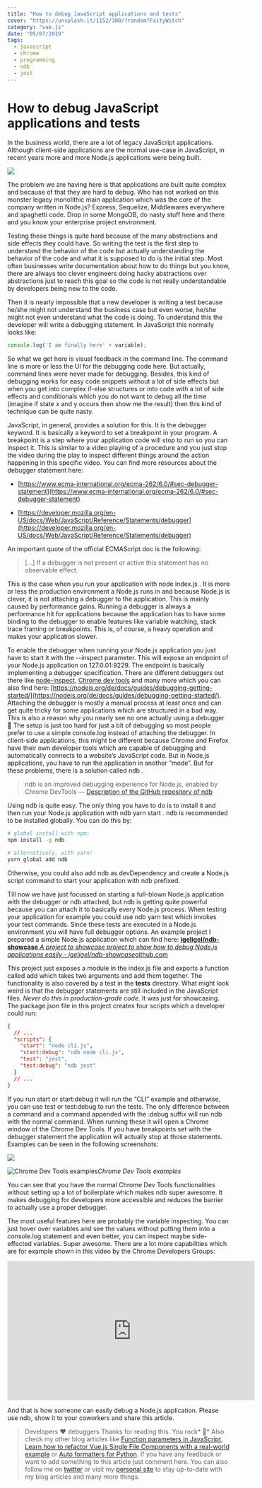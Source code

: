```yaml
---
title: "How to debug JavaScript applications and tests"
cover: "https://unsplash.it/1152/300/?random?FaityWitch"
category: "vue.js"
date: "05/07/2019"
tags:
  - javascript
  - chrome
  - programming
  - ndb
  - jest
---
```


# How to debug JavaScript applications and tests

In the business world, there are a lot of legacy JavaScript applications. Although client-side applications are the normal use-case in JavaScript, in recent years more and more Node.js applications were being built.

![](https://cdn-images-1.medium.com/max/2800/1*yPMITzWoSQ0t39i9eh2BHg.png)

The problem we are having here is that applications are built quite complex and because of that they are hard to debug. Who has not worked on this monster legacy monolithic main application which was the core of the company written in Node.js? Express, Sequelize, Middlewares everywhere and spaghetti code. Drop in some MongoDB, do nasty stuff here and there and you know your enterprise project environment.

Testing these things is quite hard because of the many abstractions and side effects they could have. So writing the test is the first step to understand the behavior of the code but actually understanding the behavior of the code and what it is supposed to do is the initial step. Most often businesses write documentation about how to do things but you know, there are always too clever engineers doing hacky abstractions over abstractions just to reach this goal so the code is not really understandable by developers being new to the code.

Then it is nearly impossible that a new developer is writing a test because he/she might not understand the business case but even worse, he/she might not even understand what the code is doing. To understand this the developer will write a debugging statement. In JavaScript this normally looks like:

```js
console.log('I am finally here' + variable);
```

So what we get here is visual feedback in the command line. The command line is more or less the UI for the debugging code here. But actually, command lines were never made for debugging. Besides, this kind of debugging works for easy code snippets without a lot of side effects but when you get into complex if-else structures or into code with a lot of side effects and conditionals which you do not want to debug all the time (imagine if state x and y occurs then show me the result) then this kind of technique can be quite nasty.

JavaScript, in general, provides a solution for this. It is the debugger keyword. It is basically a keyword to set a breakpoint in your program. A breakpoint is a step where your application code will stop to run so you can inspect it. This is similar to a video playing of a procedure and you just stop the video during the play to inspect different things around the action happening in this specific video. You can find more resources about the debugger statement here:

* [https://www.ecma-international.org/ecma-262/6.0/#sec-debugger-statement](https://www.ecma-international.org/ecma-262/6.0/#sec-debugger-statement)

* [https://developer.mozilla.org/en-US/docs/Web/JavaScript/Reference/Statements/debugger](https://developer.mozilla.org/en-US/docs/Web/JavaScript/Reference/Statements/debugger)

An important quote of the official ECMAScript doc is the following:
> […] If a debugger is not present or active this statement has no observable effect.

This is the case when you run your application with node index.js . It is more or less the production environment a Node.js runs in and because Node.js is clever, it is not attaching a debugger to the application. This is mainly caused by performance gains. Running a debugger is always a performance hit for applications because the application has to have some binding to the debugger to enable features like variable watching, stack trace framing or breakpoints. This is, of course, a heavy operation and makes your application slower.

To enable the debugger when running your Node.js application you just have to start it with the --inspect parameter. This will expose an endpoint of your Node.js application on 127.0.01:9229. The endpoint is basically implementing a debugger specification. There are different debuggers out there like [node-inspect](https://github.com/nodejs/node-inspect), [Chrome dev tools](https://github.com/ChromeDevTools/devtools-frontend) and many more which you can also find here: [https://nodejs.org/de/docs/guides/debugging-getting-started/](https://nodejs.org/de/docs/guides/debugging-getting-started/). Attaching the debugger is mostly a manual process at least once and can get quite tricky for some applications which are structured in a bad way. This is also a reason why you nearly see no one actually using a debugger 🤷 The setup is just too hard for just a bit of debugging so most people prefer to use a simple console.log instead of attaching the debugger. In client-side applications, this might be different because Chrome and Firefox have their own developer tools which are capable of debugging and automatically connects to a website’s JavaScript code. But in Node.js applications, you have to run the application in another “mode”. But for these problems, there is a solution called ndb .
> ndb is an improved debugging experience for Node.js, enabled by Chrome DevTools — [Description of the GitHub repository of ndb](https://github.com/GoogleChromeLabs/ndb)

Using ndb is quite easy. The only thing you have to do is to install it and then run your Node.js application with ndb yarn start . ndb is recommended to be installed globally. You can do this by:

```bash
# global install with npm:
npm install -g ndb

# alternatively, with yarn:
yarn global add ndb
```

Otherwise, you could also add ndb as devDependency and create a Node.js script command to start your application with ndb prefixed.

Till now we have just focussed on starting a full-blown Node.js application with the debugger or ndb attached, but ndb is getting quite powerful because you can attach it to basically every Node.js process. When testing your application for example you could use ndb yarn test which invokes your test commands. Since these tests are executed in a Node.js environment you will have full debugger options. An example project I prepared a simple Node.js application which can find here:
[**igeligel/ndb-showcase**
*A project to showcase project to show how to debug Node.js applications easily - igeligel/ndb-showcase*github.com](https://github.com/igeligel/ndb-showcase)

This project just exposes a module in the index.js file and exports a function called add which takes two arguments and add them together. The functionality is also covered by a test in the __tests__ directory. What might look weird is that the debugger statements are still included in the JavaScript files. *Never do this in production-grade code*. It was just for showcasing. The package.json file in this project creates four scripts which a developer could run:

```json
{
  // ...
  "scripts": {
    "start": "node cli.js",
    "start:debug": "ndb node cli.js",
    "test": "jest",
    "test:debug": "ndb jest"
  }
  // ...
}
```

If you run start or start:debug it will run the “CLI” example and otherwise, you can use test or test:debug to run the tests. The only difference between a command and a command appended with the :debug suffix will run ndb with the normal command. When running these it will open a Chrome window of the Chrome Dev Tools. If you have breakpoints set with the debugger statement the application will actually stop at those statements. Examples can be seen in the following screenshots:

![](https://cdn-images-1.medium.com/max/5248/1*9-h3cRSTMhI6LpNq9zgzEw.png)

![Chrome Dev Tools examples](https://cdn-images-1.medium.com/max/5248/1*WlOEBZ0IUDEhWSUS17Q_Iw.png)*Chrome Dev Tools examples*

You can see that you have the normal Chrome Dev Tools functionalities without setting up a lot of boilerplate which makes ndb super awesome. It makes debugging for developers more accessible and reduces the barrier to actually use a proper debugger.

The most useful features here are probably the variable inspecting. You can just hover over variables and see the values without putting them into a console.log statement and even better, you can inspect maybe side-effected variables. Super awesome. There are a lot more capabilities which are for example shown in this video by the Chrome Developers Groups:

<center><iframe width="560" height="315" src="https://www.youtube.com/embed/H0XScE08hy8" frameborder="0" allowfullscreen></iframe></center>

And that is how someone can easily debug a Node.js application. Please use ndb, show it to your coworkers and share this article.
> Developers ❤️ debuggers
> Thanks for reading this. You rock* 🤘*
> Also check my other blog articles like [Function parameters in JavaScript](https://medium.com/@kevin_peters/function-parameters-in-javascript-clean-code-4caac109159b), [Learn how to refactor Vue.js Single File Components with a real-world example](https://medium.com/@kevin_peters/learn-how-to-refactor-vue-js-single-file-components-on-a-real-world-example-501b3952ae49) or [Auto formatters for Python](https://medium.com/3yourmind/auto-formatters-for-python-8925065f9505).
> If you have any feedback or want to add something to this article just comment here. You can also follow me on [twitter](https://twitter.com/kevinpeters_) or visit my [personal site](https://www.kevinpeters.net/) to stay up-to-date with my blog articles and many more things.
